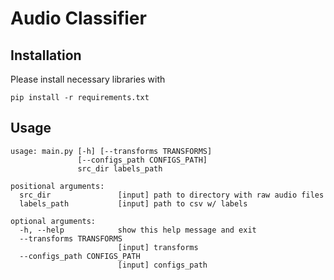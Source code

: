 # Audio Classifier

## Installation

Please install necessary libraries with
```
pip install -r requirements.txt
```

## Usage
```
usage: main.py [-h] [--transforms TRANSFORMS]
               [--configs_path CONFIGS_PATH]
               src_dir labels_path

positional arguments:
  src_dir               [input] path to directory with raw audio files
  labels_path           [input] path to csv w/ labels

optional arguments:
  -h, --help            show this help message and exit
  --transforms TRANSFORMS
                        [input] transforms
  --configs_path CONFIGS_PATH
                        [input] configs_path
```
